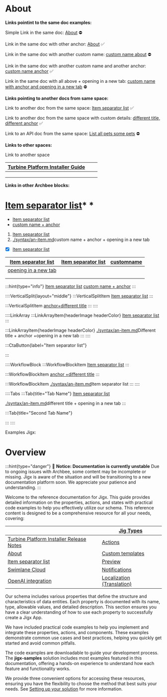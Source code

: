 # About

**Links pointint to the same doc examples:**

Simple Link in the same doc: [About]() ⛔

Link in the same doc with other anchor: <a href="./#-" target="_blank">About</a> ✅

Link in the same doc with another custom name: [custom name about]() ⛔

Link in the same doc with another custom name and another anchor: [custom name anchor](./#-) ✅

Link in the same doc with all above + opening in a new tab: <a href="./#-" target="_blank">custom name with anchor and opening in a new tab</a> ⛔

**Links pointing to another docs from same space:**

Link to another doc from the same space: [Item separator list](./syntax/an-item.md)  ✅

Link to another doc from the same space with custom details: [different title, different anchor](./syntax/an-item.md) ✅

Link to an API doc from the same space: [List all pets some pets]()  ⛔

**Links to other spaces:**

Link to another space&#x20;

| [Turbine Platform Installer Guide]() |   |   |
| ------------------------------------ | - | - |
|                                      |   |   |
|                                      |   |   |
|                                      |   |   |

**Links in other Archbee blocks:**

# [Item separator list](./syntax/an-item.md)\* \*

- [Item separator list](./syntax/an-item.md)&#x20;
- [custom name + anchor](./syntax/an-item.md)&#x20;

1. [Item separator list](./syntax/an-item.md)&#x20;
2. [./syntax/an-item.md](./syntax/an-item.md)custom name + anchor + opening in a new tab&#x20;

- [x] [Item separator list](./syntax/an-item.md)&#x20;

| [Item separator list](./syntax/an-item.md)  | [Item separator list](./syntax/an-item.md) | [customname](./syntax/an-item.md) |
| ------------------------------------------- | ------------------------------------------ | --------------------------------- |
| [opening in a new tab](./syntax/an-item.md) |                                            |                                   |
|                                             |                                            |                                   |
|                                             |                                            |                                   |

:::hint{type="info"}
[Item separator list](./syntax/an-item.md)  [custom name + anchor](./syntax/an-item.md)&#x20;
:::

::::VerticalSplit{layout="middle"}
:::VerticalSplitItem
[Item separator list](./syntax/an-item.md)&#x20;
:::

:::VerticalSplitItem
[anchor+different title](./syntax/an-item.md)&#x20;
:::
::::

::::LinkArray
:::LinkArrayItem{headerImage headerColor}
[Item separator list](./syntax/an-item.md)&#x20;
:::

:::LinkArrayItem{headerImage headerColor}
[./syntax/an-item.md](./syntax/an-item.md)Different title + anchor +opening in a new tab&#x20;
:::
::::

:::CtaButton{label="Item separator list"}

:::

::::WorkflowBlock
:::WorkflowBlockItem
[Item separator list](./syntax/an-item.md)&#x20;
:::

:::WorkflowBlockItem
[anchor +different title](./syntax/an-item.md)&#x20;
:::

:::WorkflowBlockItem
[./syntax/an-item.md](./syntax/an-item.md)Item separator list&#x20;
:::
::::

::::Tabs
:::Tab{title="Tab Name"}
[Item separator list](./syntax/an-item.md)&#x20;

[./syntax/an-item.md](./syntax/an-item.md)different title + opening in a new tab&#x20;
:::

:::Tab{title="Second Tab Name"}

:::
::::

Examples Jigx:

# Overview

:::hint{type="danger"}
🚧 **Notice: Documentation is currently unstable**
&#x20;Due to ongoing issues with Archbee, some content may be incomplete or missing. Jigx is aware of the situation and will be transitioning to a new documentation platform soon. We appreciate your patience and understanding.
:::

Welcome to the reference documentation for Jigx. This guide provides detailed information on the properties, actions, and states with practical code examples to help you effectively utilize our schema. This reference content is designed to be a comprehensive resource for all your needs, covering:

|                                              | [Jig Types]()                  |
| -------------------------------------------- | ------------------------------ |
| [Turbine Platform Installer Release Notes]() | [Actions]()                    |
| [About]()                                    | [Custom templates]()           |
| [Item separator list](./syntax/an-item.md)   | [Preview]()                    |
| [Swimlane Cloud]()                           | [Notifications]()              |
| [OpenAI integration]()                       | [Localization (Translation)]() |

Our schema includes various properties that define the structure and characteristics of data entities. Each property is documented with its name, type, allowable values, and detailed description. This section ensures you have a clear understanding of how to use each property to successfully create a Jigx App.

We have included practical code examples to help you implement and integrate these properties, actions, and components. These examples demonstrate common use cases and best practices, helping you quickly get started and avoid common pitfalls.

The code examples are downloadable to guide your development process. The **jigx-samples** solution includes most examples featured in this documentation, offering a hands-on experience to understand how each feature and functionality works.

We provide three convenient options for accessing these resources, ensuring you have the flexibility to choose the method that best suits your needs. See [Setting up your solution]() for more information.
